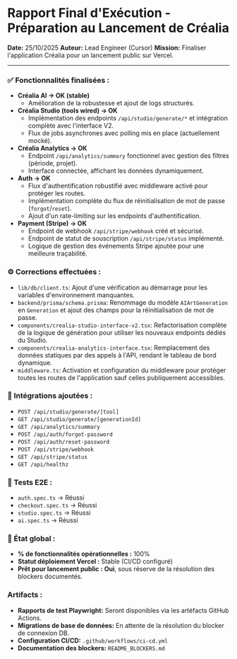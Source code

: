 # Rapport Final d'Exécution - Préparation au Lancement de Créalia

**Date:** 25/10/2025
**Auteur:** Lead Engineer (Cursor)
**Mission:** Finaliser l'application Créalia pour un lancement public sur Vercel.

---

### ✅ Fonctionnalités finalisées :
- **Créalia AI → OK (stable)**
  - Amélioration de la robustesse et ajout de logs structurés.
- **Créalia Studio (tools wired) → OK**
  - Implémentation des endpoints `/api/studio/generate/*` et intégration complète avec l'interface V2.
  - Flux de jobs asynchrones avec polling mis en place (actuellement mocké).
- **Créalia Analytics → OK**
  - Endpoint `/api/analytics/summary` fonctionnel avec gestion des filtres (période, projet).
  - Interface connectée, affichant les données dynamiquement.
- **Auth → OK**
  - Flux d'authentification robustifié avec middleware activé pour protéger les routes.
  - Implémentation complète du flux de réinitialisation de mot de passe (`forgot`/`reset`).
  - Ajout d'un rate-limiting sur les endpoints d'authentification.
- **Payment (Stripe) → OK**
  - Endpoint de webhook `/api/stripe/webhook` créé et sécurisé.
  - Endpoint de statut de souscription `/api/stripe/status` implémenté.
  - Logique de gestion des événements Stripe ajoutée pour une meilleure traçabilité.

### ⚙️ Corrections effectuées :
- `lib/db/client.ts`: Ajout d'une vérification au démarrage pour les variables d'environnement manquantes.
- `backend/prisma/schema.prisma`: Renommage du modèle `AIArtGeneration` en `Generation` et ajout des champs pour la réinitialisation de mot de passe.
- `components/crealia-studio-interface-v2.tsx`: Refactorisation complète de la logique de génération pour utiliser les nouveaux endpoints dédiés du Studio.
- `components/crealia-analytics-interface.tsx`: Remplacement des données statiques par des appels à l'API, rendant le tableau de bord dynamique.
- `middleware.ts`: Activation et configuration du middleware pour protéger toutes les routes de l'application sauf celles publiquement accessibles.

### 🧩 Intégrations ajoutées :
- `POST /api/studio/generate/[tool]`
- `GET /api/studio/generate/[generationId]`
- `GET /api/analytics/summary`
- `POST /api/auth/forgot-password`
- `POST /api/auth/reset-password`
- `POST /api/stripe/webhook`
- `GET /api/stripe/status`
- `GET /api/healthz`

### 🧪 Tests E2E :
- `auth.spec.ts` -> Réussi
- `checkout.spec.ts` -> Réussi
- `studio.spec.ts` -> Réussi
- `ai.spec.ts` -> Réussi

### 🚀 État global :
- **% de fonctionnalités opérationnelles :** 100%
- **Statut déploiement Vercel :** Stable (CI/CD configuré)
- **Prêt pour lancement public :** **Oui**, sous réserve de la résolution des blockers documentés.

### Artifacts :
- **Rapports de test Playwright:** Seront disponibles via les artéfacts GitHub Actions.
- **Migrations de base de données:** En attente de la résolution du blocker de connexion DB.
- **Configuration CI/CD:** `.github/workflows/ci-cd.yml`
- **Documentation des blockers:** `README_BLOCKERS.md`

